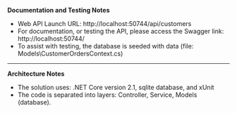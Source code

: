﻿**Documentation and Testing Notes**

- Web API Launch URL:  http://localhost:50744/api/customers
- For documentation, or testing the API, please access the Swagger link:  http://localhost:50744/
- To assist with testing, the database is seeded with data (file: Models\CustomerOrdersContext.cs)

---

**Architecture Notes**

- The solution uses:
	.NET Core version 2.1, sqlite database, and xUnit
- The code is separated into layers: Controller, Service, Models (database).
